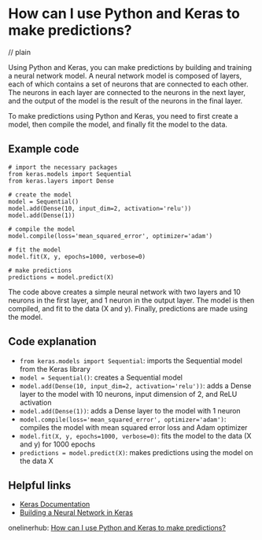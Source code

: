 # How can I use Python and Keras to make predictions?
// plain

Using Python and Keras, you can make predictions by building and training a neural network model. A neural network model is composed of layers, each of which contains a set of neurons that are connected to each other. The neurons in each layer are connected to the neurons in the next layer, and the output of the model is the result of the neurons in the final layer.

To make predictions using Python and Keras, you need to first create a model, then compile the model, and finally fit the model to the data.

## Example code


```
# import the necessary packages
from keras.models import Sequential
from keras.layers import Dense

# create the model
model = Sequential()
model.add(Dense(10, input_dim=2, activation='relu'))
model.add(Dense(1))

# compile the model
model.compile(loss='mean_squared_error', optimizer='adam')

# fit the model
model.fit(X, y, epochs=1000, verbose=0)

# make predictions
predictions = model.predict(X)
```

The code above creates a simple neural network with two layers and 10 neurons in the first layer, and 1 neuron in the output layer. The model is then compiled, and fit to the data (X and y). Finally, predictions are made using the model.

## Code explanation

- `from keras.models import Sequential`: imports the Sequential model from the Keras library
- `model = Sequential()`: creates a Sequential model
- `model.add(Dense(10, input_dim=2, activation='relu'))`: adds a Dense layer to the model with 10 neurons, input dimension of 2, and ReLU activation
- `model.add(Dense(1))`: adds a Dense layer to the model with 1 neuron
- `model.compile(loss='mean_squared_error', optimizer='adam')`: compiles the model with mean squared error loss and Adam optimizer
- `model.fit(X, y, epochs=1000, verbose=0)`: fits the model to the data (X and y) for 1000 epochs
- `predictions = model.predict(X)`: makes predictions using the model on the data X

## Helpful links
- [Keras Documentation](https://keras.io/api/)
- [Building a Neural Network in Keras](https://machinelearningmastery.com/tutorial-first-neural-network-python-keras/)

onelinerhub: [How can I use Python and Keras to make predictions?](https://onelinerhub.com/python-keras/how-can-i-use-python-and-keras-to-make-predictions)
